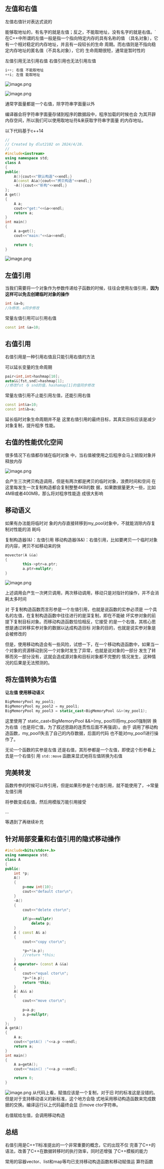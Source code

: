 ## 左值和右值


左值右值针对表达式说的


能够取地址的，有名字的就是左值；反之，不能取地址，没有名字的就是右值。`
在C++中所谓的左值一般是指一个指向特定内存的具有名称的值 （具名对象），它有一个相对稳定的内存地址，并且有一段较长的生命 周期。而右值则是不指向稳定内存地址的匿名值（不具名对象），它的 生命周期很短，通常是暂时性的

左值引用无法引用右值
右值引用也无法引用左值



```c++
i++; 右值 不能取地址
++i; 左值 能取地址
```
![image.png](https://yaaame-1317851743.cos.ap-beijing.myqcloud.com/20240428203036.png)


![image.png](https://yaaame-1317851743.cos.ap-beijing.myqcloud.com/20240429185427.png)


通常字面量都是一个右值，除字符串字面量以外

编译器会将字符串字面量存储到程序的数据段中，程序加载的时候也会 为其开辟内存空间，所以我们可以使用取地址符&来获取字符串字面量 的内存地址。

 以下代码基于c++14
```cpp
//
// Created by dlut2102 on 2024/4/28.
//
#include<iostream>
using namespace std;
class A
{
public:
    A(){cout<<"默认构造"<<endl;}
    A(const A&a){cout<<"拷贝构造"<<endl;}
    ~A(){cout<<"析构"<<endl;}
};
A get()
{
    A a;
    cout<<"get:"<<&a<<endl;
    return a;
}
int main()
{
    A a=get();
    cout<<"main:"<<&a<<endl;
    
    return 0;
}
```

![image.png](https://yaaame-1317851743.cos.ap-beijing.myqcloud.com/20240428205728.png)

 
## 左值引用

当我们需要将一个对象作为参数传递给子函数的时候，往往会使用左值引用，**因为这样可以免去创建临时对象的操作**
```c++
int &a=b;
//b修改，a同步修改
```


常量左值引用可以引用右值

```cpp
const int &a=10;
```


## 右值引用

右值引用是一种引用右值且只能引用右值的方法

可以延长变量的生命周期


```c++
pair<int,int>hashmap[10];
auto&&[fst,snd]=hashmap[1];
//修改fst 与 snd的值，hashamap[1]的值同步修改
```


常量左值引用不止能引用左值，还能引用右值
```c++
const int&a=10;
const int&b=a;

```
延长临时对象生命周期并不是 这里右值引用的最终目标，其真实目标应该是减少对象复制，提升程序 性能。

## 右值的性能优化空间




很多情况下右值都存储在临时对象 中，当右值被使用之后程序会马上销毁对象并释放内存

![image.png](https://yaaame-1317851743.cos.ap-beijing.myqcloud.com/20240429232608.png)

会产生三次拷贝构造调用，但是有两次都是拷贝的临时对象，浪费时间和空间
在这里每发生一次复制构造都会复制整整4KB的数 据，如果数据量更大一些，比如4MB或者400MB，那么将对程序性能造 成很大影响


## 移动语义

如果有办法能将临时对 象的内存直接转移到my_pool对象中，不就能消除内存复制对性能的消 耗吗

复制构造器(&)：左值引用
移动构造器(&&)：右值引用，比如要拷贝一个临时对象的内容，拷贝不如移动来的快

```cpp
movector(A &&a)
{
		this->ptr=a.ptr;
		a.ptr=nullptr;
}
```

![image.png](https://yaaame-1317851743.cos.ap-beijing.myqcloud.com/20240429232741.png)

上述调用会产生一次拷贝调用，两次移动调用，移动只是对指针的操作，并不会消耗太多时间

对 于复制构造函数而言形参是一个左值引用，也就是说函数的实参必须是 一个具名的左值，在复制构造函数中往往进行的是深复制，即在不能破 坏实参对象的前提下复制目标对象。而移动构造函数恰恰相反，它接受 的是一个右值，其核心思想是通过转移实参对象的数据以达成构造目标 对象的目的，也就是说实参对象是会被修改的

但是，使用移动构造会有一些风险，试想一下，在一个移动构造函数中，如果当一 个对象的资源移动到另一个对象时发生了异常，也就是说对象的一部分 发生了转移而另一部分没有，这就会造成源对象和目标对象都不完整的 情况发生，这种情况的后果是无法预测的。


## 将左值转换为右值

**让左值 使用移动语义**

```cpp
BigMemoryPool my_pool1;
BigMemoryPool my_pool2 = my_pool1; 
BigMemoryPool my_pool3 = static_cast<BigMemoryPool &&>(my_pool1);
```

这里使用了 static_cast<BigMemoryPool &&>(my_ pool1)将my_pool1强制转 换为右值（也是将亡值，为了叙述思路的连贯性后面不再强调）。由于 调用了移动构造函数，my_pool1失去了自己的内存数据，后面的代码 也不能对my_pool1进行操作了。

无论一个函数的实参是左值 还是右值，其形参都是一个左值，即使这个形参看上去是一个右值引 用
`std::move` 函数来显式地将左值转换为右值




## 完美转发

函数传参的时候可以传引用，但是如果形参是个右值引用，就不能使用了，->常量左值引用

将参数变成右值，然后用模版万能引用接受

...

等遇到了再继续补充

## 针对局部变量和右值引用的隐式移动操作
```cpp
#include<bits/stdc++.h>
using namespace std;
class A
{
public:
    int *p;
    A()
    {
        p=new int(10);
        cout<<"default ctor\n";
    }
    ~A()
    {
        cout<<"delete ctor\n";
        
        if(p==nullptr)
            delete p;
    }
    A ( const A& a)
    {
        cout<<"copy ctor\n";

        *p=*(a.p);
        //return *this;
    }
    A operator= (const A &&a)
    {
        cout<<"equal ctor\n";
        *p=*(a.p);
        return *this;
    }
    A( A&& a)
    {
        cout<<"move ctor\n";
        
        p=a.p;
        a.p=nullptr;
    }
};
A getA()
{
    A a;
    cout<<"getA() :"<<a.p <<endl;  
    return a;
}
int main()
{
    A a=getA();
    cout<<"main() :"<<a.p <<endl;

    return 0;
}
```

![image.png](https://yaaame-1317851743.cos.ap-beijing.myqcloud.com/20240429233724.png)
从代码上看，赋值应该是一个复制，对于旧 时的标准这是没错的。但是对于支持移动语义的新标准，这个地方会隐 式地采用移动构造函数来完成数据的交换。编译运行以上代码最终会显 示move ctor字符串。

右值赋给左值，会调用移动构造


## 总结

右值引用是C++11标准提出的一个非常重要的概念，它的出现不仅 完善了C++的语法，改善了C++在数据转移时的执行效率，同时还增强 了C++模板的能力

常用的容器vector、list和map等均已支持移动构造函数和移动赋值运 算符函数